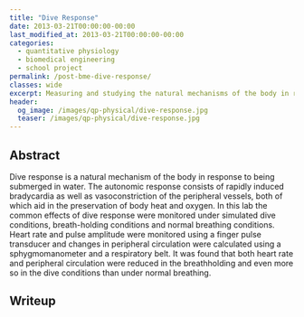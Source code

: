 ```yaml
---
title: "Dive Response"
date: 2013-03-21T00:00:00-00:00
last_modified_at: 2013-03-21T00:00:00-00:00
categories:
  - quantitative physiology
  - biomedical engineering
  - school project
permalink: /post-bme-dive-response/
classes: wide
excerpt: Measuring and studying the natural mechanisms of the body in response to being submerged in water.
header:
  og_image: /images/qp-physical/dive-response.jpg
  teaser: /images/qp-physical/dive-response.jpg
---
```


## Abstract

Dive response is a natural mechanism of the body in response to being submerged in water. The autonomic response consists of rapidly induced bradycardia as well as vasoconstriction of the peripheral vessels, both of which aid in the preservation of body heat and oxygen. In this lab the common effects of dive response were monitored under simulated dive conditions, breath-holding conditions and normal breathing conditions. Heart rate and pulse amplitude were monitored using a finger pulse transducer and changes in peripheral circulation were calculated using a sphygmomanometer and a respiratory belt. It was found that both heart rate and peripheral circulation were reduced in the breathholding and even more so in the dive conditions than under normal breathing.

## Writeup

<object data="/images/qp-physical/dive-response.pdf" width="1000" height="1000" type="application/pdf"></object>
